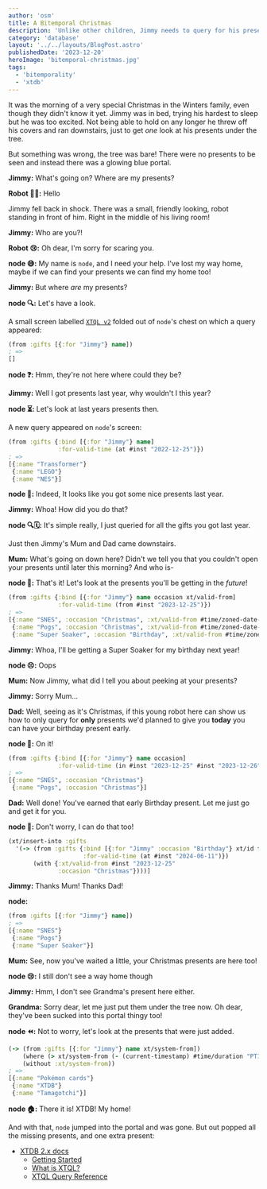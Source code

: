 ```yaml
---
author: 'osm'
title: A Bitemporal Christmas
description: 'Unlike other children, Jimmy needs to query for his presents.'
category: 'database'
layout: '../../layouts/BlogPost.astro'
publishedDate: '2023-12-20'
heroImage: 'bitemporal-christmas.jpg'
tags:
  - 'bitemporality'
  - 'xtdb'
---
```


It was the morning of a very special Christmas in the Winters family, even though they didn't know it yet.
Jimmy was in bed, trying his hardest to sleep but he was too excited.
Not being able to hold on any longer he threw off his covers and ran downstairs, just to get *one* look at his presents under the tree.

But something was wrong, the tree was bare!
There were no presents to be seen and instead there was a glowing blue portal.

**Jimmy:** What's going on? Where are my presents?

**Robot 👋🤖:** Hello

Jimmy fell back in shock.
There was a small, friendly looking, robot standing in front of him.
Right in the middle of his living room!

**Jimmy:** Who are you?!

**Robot 😢:** Oh dear, I'm sorry for scaring you.

**node 😅:** My name is `node`, and I need your help. I've lost my way home, maybe if we can find your presents we can find my home too!

**Jimmy:** But where _are_ my presents?

**node 🔍:** Let's have a look.

A small screen labelled [`XTQL v2`](https://docs.xtdb.com) folded out of `node`'s chest on which a query appeared:

```clojure
(from :gifts [{:for "Jimmy"} name])
; =>
[]
```

**node ❓:** Hmm, they're not here where could they be?

**Jimmy:** Well I got presents last year, why wouldn't I this year?

**node ⏳:** Let's look at last years presents then.

A new query appeared on `node`'s screen:

```clojure
(from :gifts {:bind [{:for "Jimmy"} name]
              :for-valid-time (at #inst "2022-12-25")})
; =>
[{:name "Transformer"}
 {:name "LEGO"}
 {:name "NES"}]
```

**node 🎁:** Indeed, It looks like you got some nice presents last year.

**Jimmy:** Whoa! How did you do that?

**node 🔍🗓:** It's simple really, I just queried for all the gifts you got last year.

Just then Jimmy's Mum and Dad came downstairs.

**Mum:** What's going on down here? Didn't we tell you that you couldn't open your presents until later this morning? And who is-

**node 🔮:** That's it! Let's look at the presents you'll be getting in the *future*!

```clojure
(from :gifts {:bind [{:for "Jimmy"} name occasion xt/valid-from]
              :for-valid-time (from #inst "2023-12-25")})
; =>
[{:name "SNES", :occasion "Christmas", :xt/valid-from #time/zoned-date-time "2023-12-25T10:00Z[UTC]"}
 {:name "Pogs", :occasion "Christmas", :xt/valid-from #time/zoned-date-time "2023-12-25T10:00Z[UTC]"}
 {:name "Super Soaker", :occasion "Birthday", :xt/valid-from #time/zoned-date-time "2024-06-11T00:00Z[UTC]"}]
```

**Jimmy:** Whoa, I'll be getting a Super Soaker for my birthday next year!

**node 😣:** Oops

**Mum:** Now Jimmy, what did I tell you about peeking at your presents?

**Jimmy:** Sorry Mum...

**Dad:** Well, seeing as it's Christmas, if this young robot here can show us how to only query for **only** presents we'd planned to give you **today** you can have your birthday present early.

**node 🫡:** On it!

```clojure
(from :gifts {:bind [{:for "Jimmy"} name occasion]
              :for-valid-time (in #inst "2023-12-25" #inst "2023-12-26")})
; =>
[{:name "SNES", :occasion "Christmas"}
 {:name "Pogs", :occasion "Christmas"}]
```

**Dad:** Well done! You've earned that early Birthday present. Let me just go and get it for you.

**node 🤖:** Don't worry, I can do that too!

```clojure
(xt/insert-into :gifts
  '(-> (from :gifts {:bind [{:for "Jimmy" :occasion "Birthday"} xt/id for name]
                     :for-valid-time (at #inst "2024-06-11")})
       (with {:xt/valid-from #inst "2023-12-25"
              :occasion "Christmas"})))]
```

**Jimmy:** Thanks Mum! Thanks Dad!

**node:**
```clojure
(from :gifts [{:for "Jimmy"} name])
; =>
[{:name "SNES"}
 {:name "Pogs"}
 {:name "Super Soaker"}]
```

**Mum:** See, now you've waited a little, your Christmas presents are here too!

**node 😢:** I still don't see a way home though

**Jimmy:** Hmm, I don't see Grandma's present here either.

**Grandma:** Sorry dear, let me just put them under the tree now. Oh dear, they've been sucked into this portal thingy too!

**node ⏪:** Not to worry, let's look at the presents that were just added.

```clojure
(-> (from :gifts [{:for "Jimmy"} name xt/system-from])
    (where (> xt/system-from (- (current-timestamp) #time/duration "PT1H")))
    (without :xt/system-from))
; =>
[{:name "Pokémon cards"}
 {:name "XTDB"}
 {:name "Tamagotchi"}]
```

**node 🏠:** There it is! XTDB! My home!

And with that, `node` jumped into the portal and was gone.
But out popped all the missing presents, and one extra present:

<!-- TODO: Replace with link to video? -->
- [XTDB 2.x docs](https://docs.xtdb.com/)
  - [Getting Started](https://docs.xtdb.com/intro/getting-started.html#_connecting_from_clojure)
  - [What is XTQL?](https://docs.xtdb.com/intro/what-is-xtql.html)
  - [XTQL Query Reference](https://docs.xtdb.com/reference/main/xtql/queries.html)
